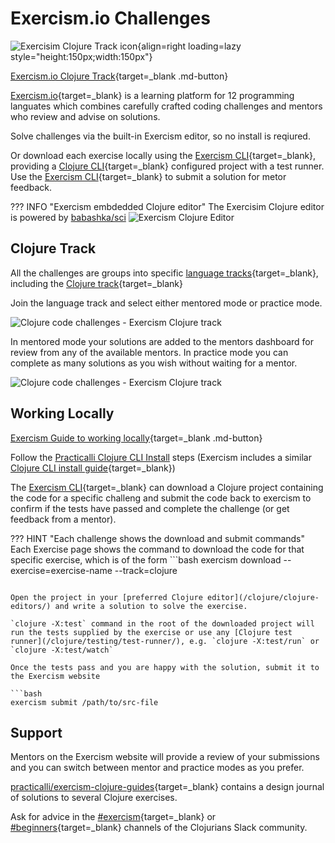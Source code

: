 # Exercism.io Challenges

![Exercisim Clojure Track icon](https://dg8krxphbh767.cloudfront.net/tracks/clojure.svg){align=right loading=lazy style="height:150px;width:150px"}

[Exercism.io Clojure Track](https://exercism.io/tracks/clojure){target=_blank .md-button}

[Exercism.io](https://exercism.io/tracks){target=_blank} is a learning platform for 12 programming languates which combines carefully crafted coding challenges and mentors who review and advise on solutions.

Solve challenges via the built-in Exercism editor, so no install is reqiured.

Or download each exercise locally using the [Exercism CLI](https://exercism.org/cli-walkthrough){target=_blank}, providing a [Clojure CLI](/clojure/clojure-cli/){target=_blank} configured project with a test runner.  Use the [Exercism CLI](https://exercism.org/cli-walkthrough){target=_blank} to submit a solution for metor feedback.

??? INFO "Exercism embdedded Clojure editor"
    The Exercisim Clojure editor is powered by [babashka/sci](https://github.com/babashka/SCI)
    ![Exercism Clojure Editor](https://raw.githubusercontent.com/practicalli/graphic-design/live/exercism/exercism-editor-clojure-example-licians-luscious-lasagna.png)

## Clojure Track

All the challenges are groups into specific [language tracks](https://exercism.io/my/tracks){target=_blank}, including the [Clojure track](https://exercism.io/tracks/clojure){target=_blank}

Join the language track and select either mentored mode or practice mode.

![Clojure code challenges - Exercism Clojure track](https://raw.githubusercontent.com/practicalli/graphic-design/live/code-challenges/clojure-code-challenges-exercism-track-mentor-mode.png)

In mentored mode your solutions are added to the mentors dashboard for review from any of the available mentors.  In practice mode you can complete as many solutions as you wish without waiting for a mentor.

![Clojure code challenges - Exercism Clojure track](https://raw.githubusercontent.com/practicalli/graphic-design/live/code-challenges/clojure-code-challenges-exercism-clojure-track.png)

## Working Locally

[Exercism Guide to working locally](https://exercism.org/docs/using/solving-exercises/working-locally){target=_blank .md-button}

Follow the [Practicalli Clojure CLI Install](/clojure/install/) steps (Exercism includes a similar [Clojure CLI install guide](https://exercism.org/docs/tracks/clojure/installation){target=_blank})

The [Exercism CLI](https://exercism.org/cli-walkthrough){target=_blank} can download a Clojure project containing the code for a specific challeng and submit the code back to exercism to confirm if the tests have passed and complete the challenge (or get feedback from a mentor).

??? HINT "Each challenge shows the download and submit commands"
    Each Exercise page shows the command to download the code for that specific exercise, which is of the form
    ```bash
    exercism download --exercise=exercise-name --track=clojure

```

Open the project in your [preferred Clojure editor](/clojure/clojure-editors/) and write a solution to solve the exercise.

`clojure -X:test` command in the root of the downloaded project will run the tests supplied by the exercise or use any [Clojure test runner](/clojure/testing/test-runner/), e.g. `clojure -X:test/run` or `clojure -X:test/watch`

Once the tests pass and you are happy with the solution, submit it to the Exercism website

```bash
exercism submit /path/to/src-file
```

## Support

Mentors on the Exercism website will provide a review of your submissions and you can switch between mentor and practice modes as you prefer.

[practicalli/exercism-clojure-guides](https://github.com/practicalli/exercism-clojure-guides/){target=_blank} contains a design journal of solutions to several Clojure exercises.

Ask for advice in the [#exercism](clojurians.slack.com/messages/exercism){target=_blank} or [#beginners](clojurians.slack.com/messages/beginners){target=_blank} channels of the Clojurians Slack community.
